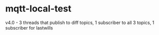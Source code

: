 # mqtt-local-test

v4.0 - 3 threads that publish to diff topics, 1 subscriber to all 3 topics, 1 subscriber for lastwills
